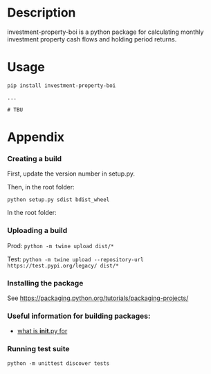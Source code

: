 # Description

investment-property-boi is a python package for calculating monthly investment property cash flows and holding period returns.

# Usage

```
pip install investment-property-boi

...

# TBU
```

# Appendix

### Creating a build

First, update the version number in setup.py.

Then, in the root folder:

`python setup.py sdist bdist_wheel`

In the root folder:

### Uploading a build

Prod:
`python -m twine upload dist/*`

Test:
`python -m twine upload --repository-url https://test.pypi.org/legacy/ dist/*`

### Installing the package

See https://packaging.python.org/tutorials/packaging-projects/

### Useful information for building packages:

- [what is __init__.py for](https://stackoverflow.com/questions/448271/what-is-init-py-for)

### Running test suite

`python -m unittest discover tests`
